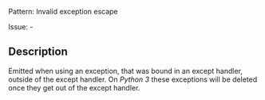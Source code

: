 Pattern: Invalid exception escape

Issue: -

## Description

Emitted when using an exception, that was bound in an except handler, outside of the except handler. On _Python 3_ these exceptions will be deleted once they get out of the except handler.
